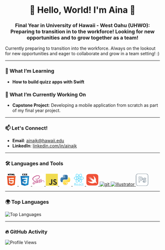 <h1 align="center">👋 Hello, World! I'm Aina 🌺 </h1>

<h3 align="center">Final Year in University of Hawaii - West Oahu (UHWO): <br> Preparing to transition in to the workforce! Looking for new opportunities and to grow together as a team!</h3>
Currently preparing to transition into the workforce. Always on the lookout for new opportunities and eager to collaborate and grow in a team setting! :)

---

### 🌱 What I’m Learning
- **How to build quizz apps with Swift**  

### 🔭 What I’m Currently Working On
- **Capstone Project**: Developing a mobile application from scratch as part of my final year project.

---

### 📫 Let's Connect!

- **Email**: [ainajk@hawaii.edu](mailto:ainajk@hawaii.edu)  
- **LinkedIn**: [linkedin.com/in/ainajk](https://www.linkedin.com/in/aina-kodaira-4540a420b/) 

---

### 🛠️ Languages and Tools

<p align="left">
  <a href="https://www.w3.org/html/" target="_blank" rel="noreferrer"> <img src="https://raw.githubusercontent.com/devicons/devicon/master/icons/html5/html5-original-wordmark.svg" alt="html5" width="40" height="40"/> </a>
  <a href="https://www.w3schools.com/css/" target="_blank" rel="noreferrer"> <img src="https://raw.githubusercontent.com/devicons/devicon/master/icons/css3/css3-original-wordmark.svg" alt="css3" width="40" height="40"/> </a>
  <a href="https://sass-lang.com" target="_blank" rel="noreferrer"> <img src="https://raw.githubusercontent.com/devicons/devicon/master/icons/sass/sass-original.svg" alt="sass" width="40" height="40"/> </a>
  <a href="https://developer.mozilla.org/en-US/docs/Web/JavaScript" target="_blank" rel="noreferrer"> <img src="https://raw.githubusercontent.com/devicons/devicon/master/icons/javascript/javascript-original.svg" alt="javascript" width="40" height="40"/> </a>
  <a href="https://www.python.org" target="_blank" rel="noreferrer"> <img src="https://raw.githubusercontent.com/devicons/devicon/master/icons/python/python-original.svg" alt="python" width="40" height="40"/> </a>
  <a href="https://reactjs.org/" target="_blank" rel="noreferrer"> <img src="https://raw.githubusercontent.com/devicons/devicon/master/icons/react/react-original-wordmark.svg" alt="react" width="40" height="40"/> </a>
  <a href="https://developer.apple.com/swift/" target="_blank" rel="noreferrer"> <img src="https://raw.githubusercontent.com/devicons/devicon/master/icons/swift/swift-original.svg" alt="swift" width="40" height="40"/> </a>
  <a href="https://git-scm.com/" target="_blank" rel="noreferrer"> <img src="https://www.vectorlogo.zone/logos/git-scm/git-scm-icon.svg" alt="git" width="40" height="40"/> </a>
  <a href="https://www.adobe.com/in/products/illustrator.html" target="_blank" rel="noreferrer"> <img src="https://www.vectorlogo.zone/logos/adobe_illustrator/adobe_illustrator-icon.svg" alt="illustrator" width="40" height="40"/> </a>
  <a href="https://www.photoshop.com/en" target="_blank" rel="noreferrer"> <img src="https://raw.githubusercontent.com/devicons/devicon/master/icons/photoshop/photoshop-line.svg" alt="photoshop" width="40" height="40"/> </a>
</p>

---

### 🌍 Top Languages

![Top Languages](https://github-readme-stats.vercel.app/api/top-langs?username=KO-d14&show_icons=true&locale=en&layout=compact)

---

### 🔥 GitHub Activity

![Profile Views](https://komarev.com/ghpvc/?username=KO-d14&label=Profile%20views&color=0e75b6&style=flat)
